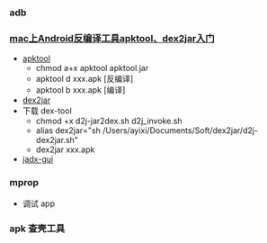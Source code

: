 
### adb

### [mac上Android反编译工具apktool、dex2jar入门](https://www.jianshu.com/p/9554ab3f444f)
- [apktool](http://ibotpeaches.github.io/Apktool/install/)
  - chmod a+x apktool apktool.jar
  - apktool d xxx.apk [反编译]
  - apktool b xxx.apk [编译]
- [dex2jar](https://github.com/pxb1988/dex2jar)
- 下载 dex-tool
  - chmod +x d2j-jar2dex.sh d2j_invoke.sh
  - alias dex2jar="sh /Users/ayixi/Documents/Soft/dex2jar/d2j-dex2jar.sh"
  - dex2jar xxx.apk
- [jadx-gui](http://java-decompiler.github.io/)

### mprop
- 调试 app
  
### apk 查壳工具

### 